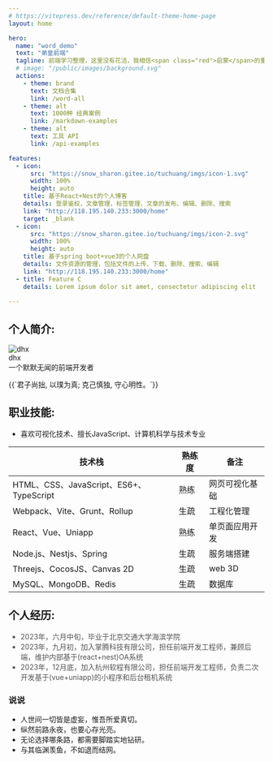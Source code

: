 ```yaml
---
# https://vitepress.dev/reference/default-theme-home-page
layout: home

hero:
  name: "word_demo"
  text: "弟皇前端"
  tagline: 前端学习整理，这里没有花活，我相信<span class="red">启蒙</span>的重要性；大道殊途同归，任何一门语言摸索到顶峰皆是<span class="yellow">计算机科学</span>和<span class="green">业务管理</span>；江畔何人初见月，江月何年初照人。
  # image: "/public/images/background.svg"
  actions:
    - theme: brand
      text: 文档合集
      link: /word-all
    - theme: alt
      text: 1000种 经典案例
      link: /markdown-examples
    - theme: alt
      text: 工具 API
      link: /api-examples

features:
  - icon:
      src: "https://snow_sharon.gitee.io/tuchuang/imgs/icon-1.svg"
      width: 100%
      height: auto
    title: 基于React+Nest的个人博客
    details: 登录鉴权，文章管理，标签管理，文章的发布、编辑、删除、搜索
    link: "http://118.195.140.233:3000/home"
    target: _blank
  - icon:
      src: "https://snow_sharon.gitee.io/tuchuang/imgs/icon-2.svg"
      width: 100%
      height: auto
    title: 基于spring boot+vue3的个人网盘
    details: 文件资源的管理，包括文件的上传、下载、删除、搜索、编辑
    link: "http://118.195.140.233:3000/home"
  - title: Feature C
    details: Lorem ipsum dolor sit amet, consectetur adipiscing elit
    
---
```


## 个人简介:

<div class="article-box">
  <div class="article-avatar-wrap">
    <img src="https://snow_sharon.gitee.io/tuchuang/imgs/logo.svg" alt="dhx" class="article-avatar" />
    <div class="animation"></div>
  </div>
  
  <div>
    <div class="article-title">dhx</div>
    <div class="article-personal">一个默默无闻的前端开发者</div>
    <p class="article-content">
    {{`君子尚拙, 以璞为真;
    克己慎独, 守心明性。`}}
    </p>
  </div>
  
</div>

## 职业技能:

- 喜欢可视化技术、擅长JavaScript、计算机科学与技术专业

| 技术栈                                  | 熟练度 | 备注       |
| --------------------------------------- | ------ | ---------- |
| HTML、CSS、JavaScript、ES6+、TypeScript | 熟练   | 网页可视化基础   |
| Webpack、Vite、Grunt、Rollup            | 生疏   | 工程化管理   |
| React、Vue、Uniapp                      | 熟练   | 单页面应用开发   |
| Node.js、Nestjs、Spring                 | 生疏   | 服务端搭建 |
| Threejs、CocosJS、Canvas 2D             | 生疏   | web 3D |
| MySQL、MongoDB、Redis                   | 生疏   | 数据库     |

## 个人经历:

- 2023年，六月中旬，毕业于北京交通大学海滨学院
- 2023年，九月初，加入掌腾科技有限公司，担任前端开发工程师，兼顾后端，维护内部基于(react+nest)OA系统
- 2023年，12月底，加入杭州软程有限公司，担任前端开发工程师，负责二次开发基于(vue+uniapp)的小程序和后台租机系统

### 说说

- 人世间一切皆是虚妄，惟吾所爱真切。
- 纵然前路永夜，也要心存光亮。
- 无论选择哪条路，都需要脚踏实地钻研。
- 与其临渊羡鱼，不如退而结网。

<script setup>

  false && (() => {
    const list = [0,1,7,9,5,6,25];
    const bodyStyle = document.body.style;

    bodyStyle.backgroundColor = "transparent";

    setInterval( _ => {
      const num = Math.random() * 7;
      const index = list[Math.floor(num)];
      const suffix = index === 7 ? 'png' : 'jpg';
      const url = `url('https://snow_sharon.gitee.io/tuchuang/imgs/img_(${index}).${suffix}')`;
      bodyStyle.backgroundImage = url;
    }, 1000 * 10)
  })(); /** 图片切换 */
</script>

<style lang="scss">
  :root {
    --vp-home-hero-name-color: transparent;
    --vp-home-hero-name-background: -webkit-linear-gradient(120deg, #bd34fe, #41d1ff);
  }

  body {
    background-image: url('https://snow_sharon.gitee.io/tuchuang/imgs/img_(7).png');
    background-size: auto;
    background-attachment: fixed;
    background-position: right bottom;
    background-repeat: no-repeat;
  }

  .red {
    color: #bd34fe;
  }

  .yellow {
    color: #ffae1a;
  }

  .green {
    color: #36c12c;
  }

  .title {
    --vp-c-text-1: #832dac;
  }

  .dark .title {
    --vp-c-text-1: #fff;
  }

  .article {
    &-box {
      width: 100%;
      display: flex;
      flex-direction: row;
      justify-content: center;
      align-items: center;

      &>div + div {
        width: 60%;
      }
    }

    &-avatar {
      width: 140px;
      height: 140px;

      &-wrap {
        position: relative;
        width: 160px;
        height: 160px;
        margin: 0 auto;
        display: flex;
        justify-content: center;
        align-items: center;
        z-index: 2;

        .animation {
          width: 160px;
          height: 160px;
          border-radius: 40%;
          background-color: #a175be;
          position: absolute;
          top: 0;
          left: 0;
          z-index: 1;
          animation: rotate 10s linear infinite;

          &::before {
            position: absolute;
            content: "";
            width: 100%;
            height: 100%;
            left: 0;
            border-radius: 40%;
            background-color: #a175be96;
            transform: rotate(45deg);
            z-index: 1;
          }
        }

        @keyframes rotate {
          to {
            transform: rotate(360deg);
          }
        }

        img {
          position: absolute;
          z-index: 3;
        }
      }
    }

    &-info {
      width: 100%;
      margin-left: 20px;
    }

    &-title {
      text-align: center;
      font-size: 30px;
      font-weight: 700;
    }

    &-personal {
      text-align: center;
      font-size: 20px;
      color: #832dac;
      line-height: 1.7
    }

    &-tag {}

    &-content {
      text-align: center;
      font-size: 16px;
      line-height: 1.7;
      white-space: break-spaces;
    }
  }

  .dark .article {

    &-title {}

    &-personal {
      color: #ddd;
    }
  }

  #个人经历 + ul {
    mix-blend-mode: difference;
    color: #aaa;
  }

  .VPNavBarMenuLink, .button .text {
    font-weight: bold !important;
  }

  .button .text {
    color: purple;
  } 
</style>
